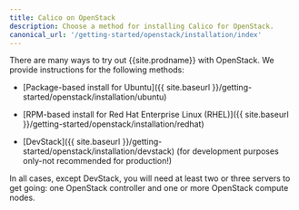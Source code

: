```yaml
---
title: Calico on OpenStack
description: Choose a method for installing Calico for OpenStack.
canonical_url: '/getting-started/openstack/installation/index'
---
```


There are many ways to try out {{site.prodname}} with OpenStack.  We provide instructions for the
following methods:

- [Package-based install for Ubuntu]({{ site.baseurl }}/getting-started/openstack/installation/ubuntu)

- [RPM-based install for Red Hat Enterprise Linux (RHEL)]({{ site.baseurl }}/getting-started/openstack/installation/redhat)

- [DevStack]({{ site.baseurl }}/getting-started/openstack/installation/devstack) (for development purposes only-not recommended for production!)

In all cases, except DevStack, you will need at least two or three servers to
get going: one OpenStack controller and one or more OpenStack compute nodes.
